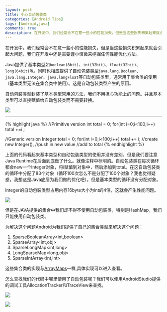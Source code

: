 ```yaml
---
layout: post
title: 小心自动包装类
categories: [Android Tips]
tags: [Android,java]
comments: true
description: 在开发中，我们经常会不在意一些小的性能损失，但是当这些损失积累起来就会引起大问题，我们在开发中还是需要谨小慎微来挖掘任何性能优化方法。
---
```

在开发中，我们经常会不在意一些小的性能损失，但是当这些损失积累起来就会引起大问题，我们在开发中还是需要谨小慎微来挖掘任何性能优化方法。

Java提供了基本类型如`boolean(8bit)`、`int(32bit)`、`float(32bit)`、`long(64bit)等`。同时也相应提供了自动包装类型`java.lang.Boolean`、`java.lang.Integer`、`java.langFloat`等自动包装类型，通常用于集合类的使用（基本类型无法在集合类中使用）。这是自动包装类型产生的原因。

自动包装类型封装了基本类型常用的方法，我们不用担心功能上的问题。并且基本类型可以直接赋值给自动包装类而不需要转换。

![][image-1]

----
{% highlight java %}
//Primitive version
int total = 0;
for(int i=0;i<100;i++)
	total +=i ;

//Generic version
Integer total = 0;
for(int i=0;i<100;i++)
	total += i;
	//create new Integer(),
	//push in new value
	//add to total
{% endhighlight %}

上面的代码看起来基本类型和自动包装类型的使用并没有差别。但是我们要注意Java Runtime在后面到底做了什么。就像注释中标明的。自动包装类在每次循环都会new一个Integer对象，将i赋值到对象中，然后添加到total。在这自动包装类的循环中分配了83个对象（循环100次怎么不是分配了100个对象？我也觉得疑惑，我想这是Java底层为我们做的优化吧）。但是基本类型的循环没有分配对象。

Integer的自动包装类型占用内存16byte大小为int的4倍，这就会产生性能问题。

![][image-2]

但是在JAVA提供的集合中我们却不得不使用自动包装类，特别是HashMap，我们只能使用自动包装类。

为解决这个问题Android为我们提供了自己的集合类型来解决这个问题：

1. SparseBooleanArray\<int,boolean\>
2. SparseArray\<int,obj\>
3. SparseLongMap\<int,long\>
4. LongSparseMap\<long,obj\>
5. SparseIntArray\<int,int\>

这些集合类的实现与[ArrayMaps][1]一样,具体实现可以进入查看。


怎么查找我们的代码中哪里使用了自动包装呢？我们可以使用AndroidStudio提供的调试工具AllocationTracker和TraceView来查找。

![][image-3]

![][image-4]

[1]:	http://lengyue524.github.io/android%20tips/2015/08/30/ArrayMap.html

[image-1]:	http://7xky0m.com1.z0.glb.clouddn.com/99DC1253-AAC4-4BF0-B63A-71FEDA3A2C18.png
[image-2]:	http://7xky0m.com1.z0.glb.clouddn.com/6F8159E4-4FD0-4CF7-B6E5-601E08B20C3A.jpeg
[image-3]:	http://7xky0m.com1.z0.glb.clouddn.com/98D4371E-D1CF-492B-B677-E64F3C53DC45.jpeg
[image-4]:	http://7xky0m.com1.z0.glb.clouddn.com/3B816AE2-0478-4528-BF78-0602CEA02056.jpeg
